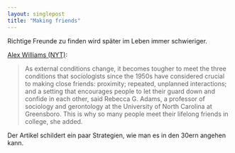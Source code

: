 ```yaml
---
layout: singlepost
title: "Making friends"
---
```


Richtige Freunde zu finden wird später im Leben immer schwieriger.

[Alex Williams (NYT)](http://www.nytimes.com/2012/07/15/fashion/the-challenge-of-making-friends-as-an-adult.html):
>As external conditions change, it becomes tougher to meet the three conditions that sociologists since the 1950s have considered crucial to making close friends: proximity; repeated, unplanned interactions; and a setting that encourages people to let their guard down and confide in each other, said Rebecca G. Adams, a professor of sociology and gerontology at the University of North Carolina at Greensboro. This is why so many people meet their lifelong friends in college, she added.

Der Artikel schildert ein paar Strategien, wie man es in den 30ern angehen kann.